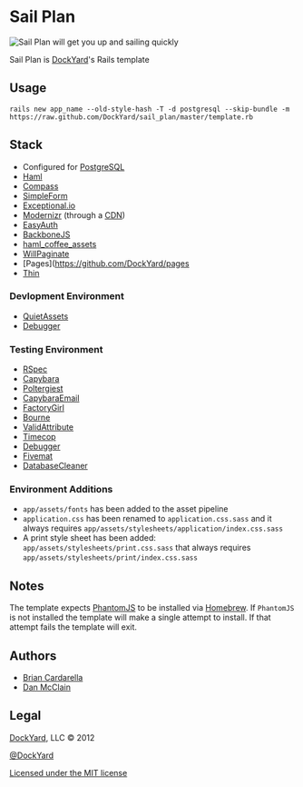 # Sail Plan #
![Sail Plan will get you up and sailing quickly](http://upload.wikimedia.org/wikipedia/commons/8/87/Tackling.png)

Sail Plan is [DockYard](http://dockyard.com)'s Rails template

## Usage ##

```
rails new app_name --old-style-hash -T -d postgresql --skip-bundle -m https://raw.github.com/DockYard/sail_plan/master/template.rb
```

## Stack ##

* Configured for [PostgreSQL](http://postgresql.org)
* [Haml](http://haml.info)
* [Compass](http://compass-style.org)
* [SimpleForm](https://github.com/plataformatec/simple_form)
* [Exceptional.io](http://exceptional.io)
* [Modernizr](http://modernizr.com) (through a [CDN](http://www.cdnjs.com))
* [EasyAuth](https://github.com/DockYard/easy_auth)
* [BackboneJS](backbonejs.org)
* [haml_coffee_assets](https://github.com/netzpirat/haml_coffee_assets)
* [WillPaginate](https://github.com/mislav/will_paginate)
* [Pages](https://github.com/DockYard/pages
* [Thin](https://github.com/macournoyer/thin)

### Devlopment Environment ###

* [QuietAssets](https://github.com/evrone/quiet_assets)
* [Debugger](https://github.com/cldwalker/debugger)

### Testing Environment ###

* [RSpec](https://www.relishapp.com/rspec)
* [Capybara](https://github.com/jnicklas/capybara)
* [Poltergiest](https://github.com/jonleighton/poltergeist)
* [CapybaraEmail](https://github.com/DockYard/capybara-email)
* [FactoryGirl](https://github.com/thoughtbot/factory_girl)
* [Bourne](https://github.com/thoughtbot/bourne)
* [ValidAttribute](https://github.com/bcardarella/valid_attribute)
* [Timecop](https://github.com/jtrupiano/timecop)
* [Debugger](https://github.com/cldwalker/debugger)
* [Fivemat](https://github.com/tpope/fivemat)
* [DatabaseCleaner](https://github.com/bmabey/database_cleaner)

### Environment Additions ###

* `app/assets/fonts` has been added to the asset pipeline
* `application.css` has been renamed to `application.css.sass` and it always requires `app/assets/stylesheets/application/index.css.sass`
* A print style sheet has been added: `app/assets/stylesheets/print.css.sass` that always requires `app/assets/stylesheets/print/index.css.sass`

## Notes ##

The template expects [PhantomJS](http://phantomjs.org) to be installed
via [Homebrew](http://mxcl.github.com/homebrew). If `PhantomJS` is not
installed the template will make a single attempt to install. If that
attempt fails the template will exit.

## Authors ##

* [Brian Cardarella](http://twitter.com/bcardarella)
* [Dan McClain](http://twitter.com/_danmcclain)

## Legal ##

[DockYard](http://dockyard.com), LLC &copy; 2012

[@DockYard](http://twitter.com/DockYard)

[Licensed under the MIT license](http://www.opensource.org/licenses/mit-license.php)
